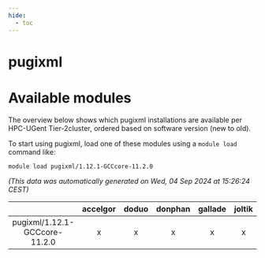 ```yaml
---
hide:
  - toc
---
```


pugixml
=======

# Available modules


The overview below shows which pugixml installations are available per HPC-UGent Tier-2cluster, ordered based on software version (new to old).

To start using pugixml, load one of these modules using a `module load` command like:

```shell
module load pugixml/1.12.1-GCCcore-11.2.0
```

*(This data was automatically generated on Wed, 04 Sep 2024 at 15:26:24 CEST)*  

| |accelgor|doduo|donphan|gallade|joltik|shinx|skitty|
| :---: | :---: | :---: | :---: | :---: | :---: | :---: | :---: |
|pugixml/1.12.1-GCCcore-11.2.0|x|x|x|x|x|-|x|
